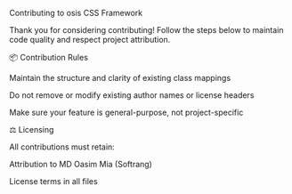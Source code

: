 Contributing to osis CSS Framework

Thank you for considering contributing! Follow the steps below to maintain code quality and respect project attribution.

📦 Contribution Rules

Maintain the structure and clarity of existing class mappings

Do not remove or modify existing author names or license headers

Make sure your feature is general-purpose, not project-specific

⚖️ Licensing

All contributions must retain:

Attribution to MD Oasim Mia (Softrang)

License terms in all files

